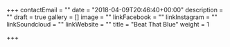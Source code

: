 +++
contactEmail = ""
date = "2018-04-09T20:46:40+00:00"
description = ""
draft = true
gallery = []
image = ""
linkFacebook = ""
linkInstagram = ""
linkSoundcloud = ""
linkWebsite = ""
title = "Beat That Blue"
weight = 1

+++
